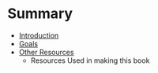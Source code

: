# Summary

* [Introduction](README.md)
* [Goals](goals.md)
* [Other Resources](resources.md)
   * Resources Used in making this book

